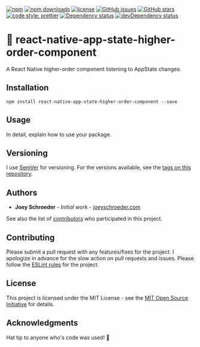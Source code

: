 [![npm](https://img.shields.io/npm/v/react-native-app-state-higher-order-component.svg)](https://www.npmjs.com/package/react-native-app-state-higher-order-component)
[![npm downloads](https://img.shields.io/npm/dt/react-native-app-state-higher-order-component.svg)](https://www.npmjs.com/package/react-native-app-state-higher-order-component)
[![license](https://img.shields.io/github/license/mashape/apistatus.svg)]()
[![GitHub issues](https://img.shields.io/github/issues/joeyschroeder/npm-package-starter.svg)](https://github.com/joeyschroeder/npm-package-starter/issues)
[![GitHub stars](https://img.shields.io/github/stars/joeyschroeder/npm-package-starter.svg)](https://github.com/joeyschroeder/npm-package-starter/stargazers)
[![code style: prettier](https://img.shields.io/badge/code_style-prettier-ff69b4.svg)](https://github.com/prettier/prettier)
[![Dependency status](https://david-dm.org/joeyschroeder/react-native-app-state-higher-order-component/status.svg)](https://david-dm.org/joeyschroeder/react-native-app-state-higher-order-component/)
[![devDependency status](https://david-dm.org/joeyschroeder/react-native-app-state-higher-order-component/dev-status.svg)](https://david-dm.org/joeyschroeder/react-native-app-state-higher-order-component/?type=dev)

# 🌈 react-native-app-state-higher-order-component

A React Native higher-order component listening to AppState changes.

## Installation

`npm install react-native-app-state-higher-order-component --save`

## Usage

In detail, explain how to use your package.

## Versioning

I use [SemVer](https://docs.npmjs.com/getting-started/semantic-versioning) for versioning. For the versions available, see the [tags on this repository](https://github.com/joeyschroeder/npm-package-starter/tags).

## Authors

- **Joey Schroeder** - _Initial work_ - [joeyschroeder.com](https://joeyschroeder.com)

See also the list of [contributors](https://github.com/joeyschroeder/npm-package-starter/graphs/contributors) who participated in this project.

## Contributing

Please submit a pull request with any features/fixes for the project. I apologize in advance for the slow action on pull requests and issues. Please follow the [ESLint rules](https://github.com/joeyschroeder/npm-package-starter/blob/master/.eslintrc.json) for the project.

## License

This project is licensed under the MIT License - see the [MIT Open Source Initiative](https://opensource.org/licenses/MIT) for details.

## Acknowledgments

Hat tip to anyone who's code was used! 🤠
